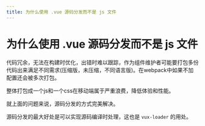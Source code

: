 ```yaml
---
title: 为什么使用 .vue 源码分发而不是 js 文件
---
```



# 为什么使用 .vue 源码分发而不是 js 文件

代码冗余，无法在构建时优化，出错时难以跟踪，作为组件维护者可能要打包多份代码出来满足不同需求(压缩版，未压缩，不同语言版)。在webpack中如果不加配置还会被多次打包。

整体打包成一个js和一个css在移动端属于严重浪费，降低体验和性能。

就上面的问题来说，源码分发的方式完美解决。

源码分发的最大好处是可以实现源码编译时处理，这也是 `vux-loader` 的用处。